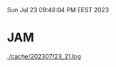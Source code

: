 Sun Jul 23 09:48:04 PM EEST 2023
# JAM
<a href='./cache/202307/23_21.log'>./cache/202307/23_21.log</a>
